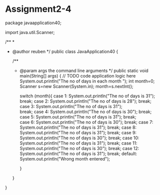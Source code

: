 # Assignment2-4


package javaapplication40;

import java.util.Scanner;

/**
 *
 * @author reuben
 */
public class JavaApplication40 {

    /**
     * @param args the command line arguments
     */
    public static void main(String[] args) {
        // TODO code application logic here
        System.out.println("The no of days in each month ");
        int month=0;
        Scanner s=new Scanner(System.in);
        month=s.nextInt();
       
        switch (month){ 
                case 1:
                System.out.println("The no of days is 31");
                break;
                case 2:
               System.out.println("The no of days is 28");
               break;
                case 3:
                System.out.println("The no of days is 31");  
                break; 
                case 4:
                System.out.println("The no of days is 30");
                break;
                case 5:
                System.out.println("The no of days is 31");
                break;   
                case 6:
                System.out.println("The no of days is 30");
                break; 
                case 7:
                System.out.println("The no of days is 31");
                break;
                 case 8:
                System.out.println("The no of days is 31");
                break;
                case 9:
                System.out.println("The no of days is 30");
                break;
                case 10:
                System.out.println("The no of days is 31");
                break;
                case 11:
                System.out.println("The no of days is 30");
                break;
                case 12:
                System.out.println("The no of days is 31");
                break;
                default:
                    System.out.println("Wrong month entered");
                    
        }
              
                
                
                
                
                
                
                
                
                
                
          
        
        
        
        
        
        
    }
    
}
